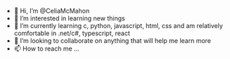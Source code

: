 - 👋 Hi, I’m @CeliaMcMahon
- 👀 I’m interested in learning new things
- 🌱 I’m currently learning c, python, javascript, html, css and am relatively comfortable in .net/c#, typescript, react
- 💞️ I’m looking to collaborate on anything that will help me learn more
- 📫 How to reach me ...

<!---
CeliaMcMahon/CeliaMcMahon is a ✨ special ✨ repository because its `README.md` (this file) appears on your GitHub profile.
You can click the Preview link to take a look at your changes.
--->
